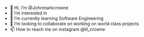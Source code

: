 - 👋 Hi, I’m @Johnmarkcrowne
- 👀 I’m interested in 
- 🌱 I’m currently learning Software Engineering
- 💞️ I’m looking to collaborate on working on world class projects
- 📫 How to reach me on instagram @lil_crowne

<!---
Johnmarkcrowne/Johnmarkcrowne is a ✨ special ✨ repository because its `README.md` (this file) appears on your GitHub profile.
You can click the Preview link to take a look at your changes.
--->
